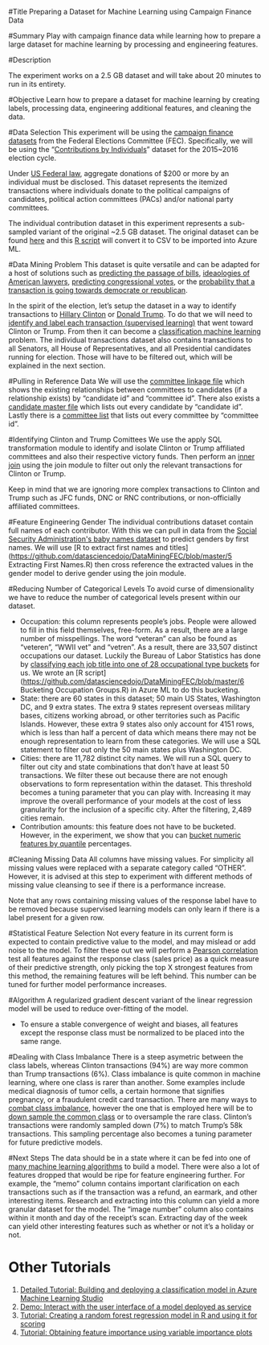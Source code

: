 #Title
Preparing a Dataset for Machine Learning using Campaign Finance Data

#Summary
Play with campaign finance data while learning how to prepare a large dataset for machine learning by processing and engineering features.

#Description

The experiment works on a 2.5 GB dataset and will take about 20 minutes to run in its entirety.

#Objective
Learn how to prepare a dataset for machine learning by creating labels, processing data, engineering additional features, and cleaning the data.

#Data Selection
This experiment will be using the [campaign finance datasets](http://www.fec.gov/finance/disclosure/ftpdet.shtml) from the Federal Elections Committee (FEC). Specifically, we will be using the “[Contributions by Individuals](http://www.fec.gov/finance/disclosure/ftpdet.shtml)” dataset for the 2015~2016 election cycle. 

Under [US Federal law](http://www.fec.gov/pages/brochures/citizens.shtml), aggregate donations of $200 or more by an individual must be disclosed. This dataset represents the itemized transactions where individuals donate to the political campaigns of candidates, political action committees (PACs) and/or national party committees.

The individual contribution dataset in this experiment represents a sub-sampled variant of the original ~2.5 GB dataset. The original dataset can be found [here](ftp://ftp.fec.gov/FEC/2016/indiv16.zip) and this [R script](https://github.com/datasciencedojo/DataMiningFEC/blob/master/1%20itcont%20TXT%20to%20CSV.R) will convert it to CSV to be imported into Azure ML.  

#Data Mining Problem
This dataset is quite versatile and can be adapted for a host of solutions such as [predicting the passage of bills](https://people.eecs.berkeley.edu/~elghaoui/Pubs/icmla2012.pdf), [ideaologies of American lawyers](https://research.hks.harvard.edu/publications/getFile.aspx?Id=1256), [predicting congressional votes](https://people.eecs.berkeley.edu/~elghaoui/Pubs/icmla2012.pdf), or the [probability that a transaction is going towards democrate or republican](http://demos.datasciencedojo.com/demo/political-party/).

In the spirit of the election, let’s setup the dataset in a way to identify transactions to [Hillary Clinton](https://www.opensecrets.org/pres16/candidate.php?id=N00000019) or [Donald Trump](https://www.opensecrets.org/pres16/candidate.php?id=N00023864). To do that we will need to [identify and label each transaction (supervised learning)](https://en.wikipedia.org/wiki/Supervised_learning) that went toward Clinton or Trump. From then it can become a [classification machine learning](https://en.wikipedia.org/wiki/Statistical_classification) problem.
The individual transactions dataset also contains transactions to all Senators, all House of Representatives, and all Presidential candidates running for election. Those will have to be filtered out, which will be explained in the next section.

#Pulling in Reference Data
We will use the [committee linkage file](ftp://ftp.fec.gov/FEC/2016/ccl16.zip) which shows the existing relationships between committees to candidates (if a relationship exists) by “candidate id” and “committee id”. There also exists a [candidate master file](ftp://ftp.fec.gov/FEC/2012/cn12.zip) which lists out every candidate by “candidate id”. Lastly there is a [committee list](ftp://ftp.fec.gov/FEC/2016/cm16.zip) that lists out every committee by “committee id”.

#Identifying Clinton and Trump Comittees
We use the apply SQL transformation module to identify and isolate Clinton or Trump affiliated committees and also their respective victory funds. Then perform an [inner join](http://www.dofactory.com/sql/join) using the join module to filter out only the relevant transactions for Clinton or Trump.

Keep in mind that we are ignoring more complex transactions to Clinton and Trump such as JFC funds, DNC or RNC contributions, or non-officially affiliated committees.

#Feature Engineering Gender
The individual contributions dataset contain full names of each contributor. With this we can pull in data from the [Social Security Administration's baby names dataset](http://www.ssa.gov/oact/babynames/limits.html) to predict genders by first names. We will use [R to extract first names and titles](https://github.com/datasciencedojo/DataMiningFEC/blob/master/5 Extracting First Names.R) then cross reference the extracted values in the gender model to derive gender using the join module.

#Reducing Number of Categorical Levels
To avoid curse of dimensionality we have to reduce the number of categorical levels present within our dataset.

* Occupation: this column represents people’s jobs. People were allowed to fill in this field themselves, free-form. As a result, there are a large number of misspellings. The word “veteran” can also be found as “veteren”, “WWII vet” and “vetren”. As a result, there are 33,507 distinct occupations our dataset. Luckily the Bureau of Labor Statistics has done by [classifying each job title into one of 28 occupational type buckets](http://www.bls.gov/ooh/a-z-index.htm) for us. We wrote an [R script](https://github.com/datasciencedojo/DataMiningFEC/blob/master/6 Bucketing Occupation Groups.R) in Azure ML to do this bucketing.
* State: there are 60 states in this dataset; 50 main US States, Washington DC, and 9 extra states. The extra 9 states represent overseas military bases, citizens working abroad, or other territories such as Pacific Islands. However, these extra 9 states also only account for 4151 rows, which is less than half a percent of data which means there may not be enough representation to learn from these categories. We will use a SQL statement to filter out only the 50 main states plus Washington DC.
* Cities: there are 11,782 distinct city names. We will run a SQL query to filter out city and state combinations that don’t have at least 50 transactions. We filter these out because there are not enough observations to form representation within the dataset. This threshold becomes a tuning parameter that you can play with. Increasing it may improve the overall performance of your models at the cost of less granularity for the inclusion of a specific city. After the filtering, 2,489 cities remain.
* Contribution amounts: this feature does not have to be bucketed. However, in the experiment, we show that you can [bucket numeric features by quantile](https://stat.ethz.ch/R-manual/R-devel/library/stats/html/quantile.html) percentages. 


#Cleaning Missing Data
All columns have missing values. For simplicity all missing values were replaced with a separate category called “OTHER”. However, it is advised at this step to experiment with different methods of missing value cleansing to see if there is a performance increase.

Note that any rows containing missing values of the response label have to be removed because supervised learning models can only learn if there is a label present for a given row.

#Statistical Feature Selection
Not every feature in its current form is expected to contain predictive value to the model, and may mislead or add noise to the model. To filter these out we will perform a [Pearson correlation](https://en.wikipedia.org/wiki/Pearson_product-moment_correlation_coefficient) test all features against the response class (sales price) as a quick measure of their predictive strength, only picking the top X strongest features from this method, the remaining features will be left behind.
This number can be tuned for further model performance increases.

#Algorithm
A regularized gradient descent variant of the linear regression model will be used to reduce over-fitting of the model.

* To ensure a stable convergence of weight and biases, all features except the response class must be normalized to be placed into the same range.

#Dealing with Class Imbalance
There is a steep asymetric between the class labels, whereas Clinton transactions (94%) are way more common than Trump transactions (6%). Class imbalance is quite common in machine learning, where one class is rarer than another. Some examples include medical diagnosis of tumor cells, a certain hormone that signifies pregnancy, or a fraudulent credit card transaction. There are many ways to [combat class imbalance](http://machinelearningmastery.com/tactics-to-combat-imbalanced-classes-in-your-machine-learning-dataset/), however the one that is employed here will be to [down sample the common class](http://www.ijmlc.org/papers/307-K0020.pdf) or to oversample the rare class. Clinton’s transactions were randomly sampled down (7%) to match Trump’s 58k transactions. This sampling percentage also becomes a tuning parameter for future predictive models.

#Next Steps
The data should be in a state where it can be fed into one of [many machine learning algorithms](https://azure.microsoft.com/en-us/documentation/articles/machine-learning-algorithm-cheat-sheet/) to build a model. There were also a lot of features dropped that would be ripe for feature engineering further. For example, the “memo” column contains important clarification on each transactions such as if the transaction was a refund, an earmark, and other interesting items. Research and extracting into this column can yield a more granular dataset for the model. The “image number” column also contains within it month and day of the receipt’s scan. Extracting day of the week can yield other interesting features such as whether or not it’s a holiday or not. 

# Other Tutorials
1. [Detailed Tutorial: Building and deploying a classification model in Azure Machine Learning Studio](http://datasciencedojo.com/dojo/building-and-deploying-a-classification-model-in-azure-ml/)
2. [Demo: Interact with the user interface of a model deployed as service](http://demos.datasciencedojo.com/demo/titanic/)
3. [Tutorial: Creating a random forest regression model in R and using it for scoring](https://gallery.azureml.net/Details/b729c21014a34955b20fa94dc13390e5)
4. [Tutorial: Obtaining feature importance using variable importance plots](https://gallery.azureml.net/Details/964dfc4151e24511aa5f78159cab0485)